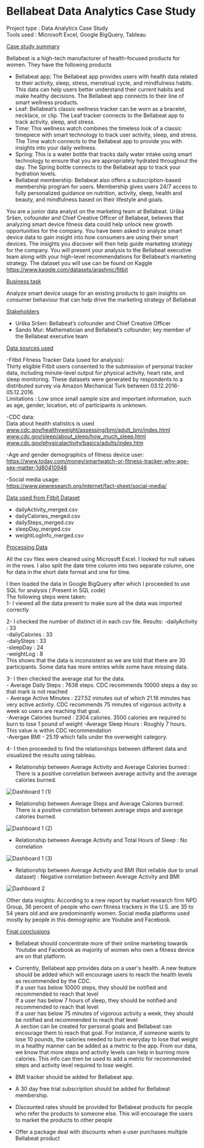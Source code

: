 # Bellabeat Data Analytics Case Study

Project type : Data Analytics Case Study   
Tools used : Microsoft Excel, Google BigQuery, Tableau

<ins>Case study summary</ins> 

Bellabeat is a high-tech manufacturer of health-focused products for women. They have the following products
- Bellabeat app: The Bellabeat app provides users with health data related to their activity, sleep, stress,
menstrual cycle, and mindfulness habits. This data can help users better understand their current habits and
make healthy decisions. The Bellabeat app connects to their line of smart wellness products.
- Leaf: Bellabeat’s classic wellness tracker can be worn as a bracelet, necklace, or clip. The Leaf tracker connects
to the Bellabeat app to track activity, sleep, and stress.
- Time: This wellness watch combines the timeless look of a classic timepiece with smart technology to track user
activity, sleep, and stress. The Time watch connects to the Bellabeat app to provide you with insights into your
daily wellness.
- Spring: This is a water bottle that tracks daily water intake using smart technology to ensure that you are
appropriately hydrated throughout the day. The Spring bottle connects to the Bellabeat app to track your
hydration levels.
- Bellabeat membership: Bellabeat also offers a subscription-based membership program for users.
Membership gives users 24/7 access to fully personalized guidance on nutrition, activity, sleep, health and
beauty, and mindfulness based on their lifestyle and goals.

You are a junior data analyst on the marketing team at Bellabeat. Urška Sršen, cofounder and Chief Creative Officer of Bellabeat, believes that analyzing smart
device fitness data could help unlock new growth opportunities for the company. You have been asked to analyze smart device data to gain insight into how consumers are using their smart devices. The insights you discover will then help guide marketing strategy for the company. You will present your analysis to the Bellabeat executive team along with your high-level recommendations for Bellabeat’s marketing strategy. The dataset you will use can be found on Kaggle https://www.kaggle.com/datasets/arashnic/fitbit

<ins>Business task</ins>

Analyze smart device usage for an existing products to gain insights on consumer behaviour that can help drive the marketing strategy of Bellabeat

<ins>Stakeholders</ins>

- Urška Sršen: Bellabeat’s cofounder and Chief Creative Officer
- Sando Mur: Mathematician and Bellabeat’s cofounder; key member of the Bellabeat executive team

<ins>Data sources used</ins>

-Fitbit Fitness Tracker Data (used for analysis):     
Thirty eligible Fitbit users consented to the submission of personal tracker data, including minute-level output for physical activity, heart rate, and sleep monitoring. These datasets were generated by respondents to a distributed survey via Amazon Mechanical Turk between 03.12.2016-05.12.2016.  
Limitations : Low since small sample size and important information, such as age, gender, location, etc of participants is unknown. 

-CDC data:       
Data about health statistics is used
www.cdc.gov/healthyweight/assessing/bmi/adult_bmi/index.html
www.cdc.gov/sleep/about_sleep/how_much_sleep.html
www.cdc.gov/physicalactivity/basics/adults/index.htm

-Age and gender demographics of fitness device user:     
https://www.today.com/money/smartwatch-or-fitness-tracker-why-age-sex-matter-1d80410946

-Social media usage:     
https://www.pewresearch.org/internet/fact-sheet/social-media/

<ins>Data used from Fitbit Dataset</ins>

- dailyActivity_merged.csv
- dailyCalories_merged.csv
- dailySteps_merged.csv
- sleepDay_merged.csv
- weightLogInfo_merged.csv

<ins>Processing Data</ins>

All the csv files were cleaned using Microsoft Excel. I looked for null values in the rows. I also split the date time column into two separate column, one for data in the short date format and one for time.

I then loaded the data in Google BigQuery after which I proceeded to use SQL for analysis ( Present in SQL code)   
The following steps were taken:    
1- I viewed all the data present to make sure all the data was imported correctly   

2- I checked the number of distinct id in each csv file. Results:
       -dailyActivity : 33      
       -dailyCalories : 33        
       -dailySteps : 33       
       -sleepDay : 24      
       -weightLog : 8         
This shows that the data is inconsistent as we are told that there are 30 participants. Some data has more entries while some have missing data.    

3- I then checked the average stat for the data.      
       - Average Daily Steps : 7638 steps. CDC recommends 10000 steps a day so that mark is not reached          
       - Average Active Minutes : 227.52 minutes out of which 21.16 minutes has very active activity. CDC recommends 75 minutes of vigorous activity a week so users                                   are reaching that goal.       
       -Average Calories burned : 2304 calories. 3500 calories are required to burn to lose 1 pound of weight 
       -Average Sleep Hours : Roughly 7 hours. This value is within CDC recommendation      
       -Avergae BMI - 25.19 which falls under the overweight category.    

4- I then proceeded to find the relationships between different data and visualized the results using tableau.           
- Relationship between Average Activity and Average Calories burned : There is a positive correlation between average activity and the average calories burned.
       
![Dashboard 1 (1)](https://user-images.githubusercontent.com/101150323/196565554-42679b84-008a-4934-9d8e-c062a8aa3da7.png)
       
      
      
      
- Relationship between Average Steps and Average Calories burned: There is a positive correlation between average steps and average calories burned.
       
![Dashboard 1 (2)](https://user-images.githubusercontent.com/101150323/196565882-f104e9da-fcd2-46c2-9d87-1cfd08396213.png)



- Relationship between Average Activity and Total Hours of Sleep : No correlation

![Dashboard 1 (3)](https://user-images.githubusercontent.com/101150323/196566117-804bd7b7-828e-4d20-a094-60f4a4c5135c.png)



- Relationship between Average Activity and BMI (Not reliable due to small dataset) : Negative correlation between Average Activity and BMI

![Dashboard 2](https://user-images.githubusercontent.com/101150323/196566223-d34cf83a-a4e0-4d52-b12f-1e8b0f4421a3.png)



Other data insights: According to a new report by market research firm NPD Group, 36 percent of people who own fitness trackers in the U.S. are 35 to 54 years old and are predominantly women. Social media platforms used mostly by people in this demographic are Youtube and Facebook. 


<ins>Final conclusions</ins>

- Bellabeat should concentrate more of their online marketing towards Youtube and Facebook as majority of women who own a fitness device are on that platform.  

- Currently, Bellabeat app provides data on a user's health. A new feature should be added which will encourage users to reach the health levels as recommended by the CDC.        
If a user has below 10000 steps, they should be notified and recommended to reach that level           
If a user has below 7 hours of sleep, they should be notified and recommended to reach that level                         
If a user has below 75 minutes of vigorous activity a week, they should be notified and recommended to reach that level           
A section can be created for personal goals and Bellabeat can encourage them to reach that goal. For instance, if someone wants to lose 10 pounds, the calories needed to burn everyday to lose that weight in a healthy manner can be added as a metric to the app. From our data, we know that more steps and activity levels can help in burning more calories. This info can then be used to add a metric for recommended steps and activity level required to lose weight.       

- BMI tracker should be added for Bellabeat app.        

- A 30 day free trial subscription should be added for Bellabeat membership.  

- Discounted rates should be provided for Bellabeat products for people who refer the products to someone else. This will encourage the users to market the products to other people    

- Offer a package deal with discounts when a user purchases multiple Bellabeat product



